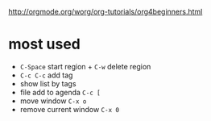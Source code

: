 
http://orgmode.org/worg/org-tutorials/org4beginners.html

# most used
* `C-Space` start region + `C-w` delete region
* `C-c C-c` add tag
* show list by tags
*  file add to agenda `C-c [`
*  move window `C-x o`
*  remove current window `C-x 0`
